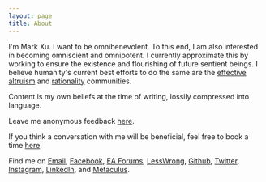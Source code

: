 ```yaml
---
layout: page
title: About
---
```


I'm Mark Xu. I want to be omnibenevolent. To this end, I am also interested in becoming omniscient and omnipotent. I currently approximate this by working to ensure the existence and flourishing of future sentient beings. I believe humanity's current best efforts to do the same are the [effective altruism](https://www.effectivealtruism.org/articles/introduction-to-effective-altruism/) and [rationality](https://www.lesswrong.com/s/d922gAtBM8JNzkKKJ/p/xhQxJ7WSZZRkzNZJ8) communities.

Content is my own beliefs at the time of writing, lossily compressed into language.

Leave me anonymous feedback [here](https://www.admonymous.co/mark).

If you think a conversation with me will be beneficial, feel free to book a time [here](https://calendly.com/markxu/30min).

Find me on [Email](mailto:m@rkxu.me), [Facebook](https://www.facebook.com/mark.cool.7946), [EA Forums](https://forum.effectivealtruism.org/users/mark-xu), [LessWrong](https://www.lesswrong.com/users/mark-xu), [Github](https://github.com/markzxu), [Twitter](https://twitter.com/markzxu), [Instagram](https://www.instagram.com/markzxu/), [LinkedIn](https://www.linkedin.com/in/xu-mark/), and [Metaculus](https://www.metaculus.com/accounts/profile/112002/).
